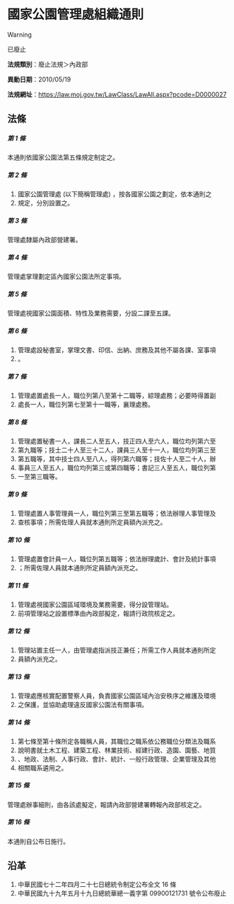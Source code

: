 # 國家公園管理處組織通則


> [!WARNING]
> 已廢止


**法規類別**：廢止法規＞內政部

**異動日期**：2010/05/19  

**法規網址**：https://law.moj.gov.tw/LawClass/LawAll.aspx?pcode=D0000027



## 法條
##### 第 1 條
本通則依國家公園法第五條規定制定之。

##### 第 2 條
1. 國家公園管理處 (以下簡稱管理處) ，按各國家公園之劃定，依本通則之
1. 規定，分別設置之。

##### 第 3 條
管理處隸屬內政部營建署。

##### 第 4 條
管理處掌理劃定區內國家公園法所定事項。

##### 第 5 條
管理處視國家公園面積、特性及業務需要，分設二課至五課。

##### 第 6 條
1. 管理處設秘書室，掌理文書、印信、出納、庶務及其他不屬各課、室事項
1. 。

##### 第 7 條
1. 管理處置處長一人，職位列第八至第十二職等，綜理處務；必要時得置副
1. 處長一人，職位列第七至第十一職等，襄理處務。

##### 第 8 條
1. 管理處置秘書一人，課長二人至五人，技正四人至六人，職位均列第六至
1. 第九職等；技士二十人至三十二人，課員三人至十一人，職位均列第三至
1. 第五職等，其中技士四人至八人，得列第六職等；技佐十人至二十人，辦
1. 事員三人至五人，職位均列第三或第四職等；書記三人至五人，職位列第
1. 一至第三職等。

##### 第 9 條
1. 管理處置人事管理員一人，職位列第三至第五職等；依法辦理人事管理及
1. 查核事項；所需佐理人員就本通則所定員額內派充之。

##### 第 10 條
1. 管理處置會計員一人，職位列第五職等；依法辦理歲計、會計及統計事項
1. ；所需佐理人員就本通則所定員額內派充之。

##### 第 11 條
1. 管理處視國家公園區域環境及業務需要，得分設管理站。
1. 前項管理站之設置標準由內政部擬定，報請行政院核定之。

##### 第 12 條
1. 管理站置主任一人，由管理處指派技正兼任；所需工作人員就本通則所定
1. 員額內派充之。

##### 第 13 條
1. 管理處應核實配置警察人員，負責國家公園區域內治安秩序之維護及環境
1. 之保護，並協助處理違反國家公園法有關事項。

##### 第 14 條
1. 第七條至第十條所定各職稱人員，其職位之職系依公務職位分類法及職系
1. 說明書就土木工程、建築工程、林業技術、經建行政、造園、園藝、地質
1. 、地政、法制、人事行政、會計、統計、一般行政管理、企業管理及其他
1. 相關職系遴用之。

##### 第 15 條
管理處辦事細則，由各該處擬定，報請內政部營建署轉報內政部核定之。

##### 第 16 條
本通則自公布日施行。

## 沿革
1. 中華民國七十二年四月二十七日總統令制定公布全文 16 條
1. 中華民國九十九年五月十九日總統華總一義字第 09900121731  號令公布廢止
